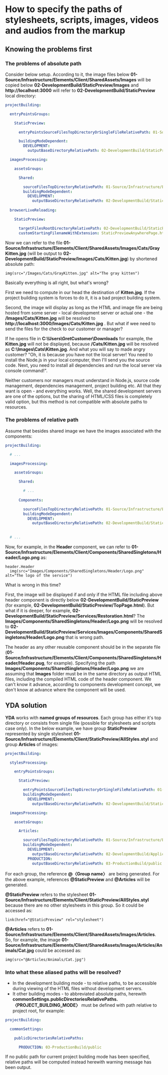# How to specify the paths of stylesheets, scripts, images, videos and audios from the markup

## Knowing the problems first

### The problems of absolute path

Consider below setup. According to it, the image files below **01-Source/Infrastructure/Elements/Client/SharedAssets/Images**
will be copied below **02-DevelopmentBuild/StaticPreview/Images** and **http://localhost:3000** will refer to
**02-DevelopmentBuild/StaticPreview** local directory:  

```yaml
projectBuilding:

  entryPointsGroups:

    StaticPreview:

      entryPointsSourceFilesTopDirectoryOrSingleFileRelativePath: 01-Source/Infrastructure/Elements/Client/StaticPreview

      buildingModeDependent:
        DEVELOPMENT:
          outputBaseDirectoryRelativePath: 02-DevelopmentBuild/StaticPreview

  imagesProcessing:

    assetsGroups:

      Shared:

        sourceFilesTopDirectoryRelativePath: 01-Source/Infrastructure/Elements/Client/SharedAssets/Images
        buildingModeDependent:
          DEVELOPMENT:
            outputBaseDirectoryRelativePath: 02-DevelopmentBuild/StaticPreview/Images
            
  browserLiveReloading:

    StaticPreview:

      targetFilesRootDirectoryRelativePath: 02-DevelopmentBuild/StaticPreview
      customStartingFilenameWithExtension: StaticPreviewAnywherePage.html
```

Now we can refer to the file **01-Source/Infrastructure/Elements/Client/SharedAssets/Images/Cats/GrayKitten.jpg**
(will be output to **02-DevelopmentBuild/StaticPreview/Images/Cats/Kitten.jpg**) by shortened absolute path:

```pug
img(src="/Images/Cats/GrayKitten.jpg" alt="The gray kitten")
```

Basically everything is all right, but what's wrong? 

First we need to compute in our head the destination of **Kitten.jpg**.
If the project building system is forces to do it, it is a bad project building system. 

Second, the image will display as long as the HTML and image file are being hosted from some server - local development
server or actual one - the **/Images/Cats/Kitten.jpg** will be resolved to **http://localhost:3000/Images/Cats/Kitten.jpg** .
But what if wee need to send the files for the check to our customer or manager?

If he opens file in **C:\Users\GretCustomer\Downloads** for example, the **Kitten.jpg** will not be displayed,
because **/Cats/Kitten.jpg** will be resolved as **C:\Images\Cats\Kitten.jpg**. 
And what you will say to made angry customer?
"Oh, it is because you have not the local server! You need to install the Node.js in your local computer, then I'll
send you the source code. Next, you need to install all dependencies and run the local server via console command!".

Neither customers nor managers must understand in Node.js, source code management, dependencies management, 
project building etc. All that they want is open - and everything works. Well, the shared development servers are
one of the options, but the sharing of HTML/CSS files is completely valid option, but this method is not compatible
with absolute paths to resources.


### The problems of relative path

Assume that besides shared image we have the images associated with the components:  

```yaml
projectBuilding:

  # ...

  imagesProcessing:

    assetsGroups:

      Shared:

        # ...
            
      Components:

        sourceFilesTopDirectoryRelativePath: 01-Source/Infrastructure/Elements/Client/Components
        buildingModeDependent:
          DEVELOPMENT:
            outputBaseDirectoryRelativePath: 02-DevelopmentBuild/StaticPreview/Images/Components
          
            
  # ...
```

Now, for example, in the **Header** component, we can refer to 
**01-Source/Infrastructure/Elements/Client/Components/SharedSingletons/Header/Logo.png** as:

```pug
header.Header
  img(src="Images/Components/SharedSingletons/Header/Logo.png" alt="The logo of the service")
```

What is wrong in this time?

First, the image will be displayed if and only if the HTML file including above header component is directly 
below **02-DevelopmentBuild/StaticPreview** (for example, **02-DevelopmentBuild/StaticPreview/TopPage.html**).
But what if it is deeper, for example, **02-DevelopmentBuild/StaticPreview/Services/Restoration.html**?
The **Images/Components/SharedSingletons/Header/Logo.png** will be resolved to
**02-DevelopmentBuild/StaticPreview/Services/Images/Components/SharedSingletons/Header/Logo.png** that is wrong path.

The header as any other reusable component should be in the separate file 
(**01-Source/Infrastructure/Elements/Client/Components/SharedSingletons/Header/Header.pug**, for example).
Specifying the path **Images/Components/SharedSingletons/Header/Logo.png** we are assuming that **Images** folder
must be in the same directory as output HTML files, including the compiled HTML code of the header component.
We can't know it advance, according to components development concept, we don't know at advance where the component
will be used.


## YDA solution

**YDA** works with **named groups of resources**. Each group has either it's top directory or consists from single file
(possible for stylesheets and scripts case only). 
In the below example, we have group **StaticPreview** represented by single stylesheet
**01-Source/Infrastructure/Elements/Client/StaticPreview/AllStyles.styl** and group **Articles** of images:

```yaml
projectBuilding:

  stylesProcessing:

    entryPointsGroups:

      StaticPreview:

        entryPointsSourceFilesTopDirectoryOrSingleFileRelativePath: 01-Source/Infrastructure/Elements/Client/StaticPreview/AllStyles.styl
        buildingModeDependent:
          DEVELOPMENT:
            outputBaseDirectoryRelativePath: 02-DevelopmentBuild/StaticPreview

  imagesProcessing:

    assetsGroups:

      Articles:

        sourceFilesTopDirectoryRelativePath: 01-Source/Infrastructure/Elements/Client/SharedAssets/Images/Articles
        buildingModeDependent:
          DEVELOPMENT:
            outputBaseDirectoryRelativePath: 02-DevelopmentBuild/Application/public
          PRODUCTION:
            outputBaseDirectoryRelativePath: 03-ProductionBuild/public
```

For each group, the reference **@〈Group name〉** are being generated. 
For the above example, references **@StaticPreview** and **@Articles** will be generated.

**@StaticPreview** refers to the stylesheet **01-Source/Infrastructure/Elements/Client/StaticPreview/AllStyles.styl**
because there are no other stylesheets in this group. So it could be accessed as:

```pug
link(href="@StaticPreview" rel="stylesheet")
```

**@Articles** refers to **01-Source/Infrastructure/Elements/Client/SharedAssets/Images/Articles**. 
So, for example, the image **01-Source/Infrastructure/Elements/Client/SharedAssets/Images/Articles/Animals/Cat.jpg**
could be accessed as:

```pug
img(src="@Articles/Animals/Cat.jpg")
```


### Into what these aliased paths will be resolved?

* In the development building mode - to relative paths, to be accessible during viewing of the HTML files without 
  development servers.
* It other building modes - to abbreviated absolute paths, herewith 
  **commonSettings.publicDirectoriesRelativePaths.〈PROJECT_BUILDING_MODE〉** must be defined with path relative to project
  root, for example:

```yaml
projectBuilding:

  commonSettings:

    publicDirectoriesRelativePaths:

      PRODUCTION: 03-ProductionBuild/public
```

If no public path for current project building mode has been specified, relative paths will be computed instead herewith
warning message has been output.
